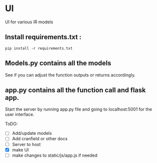 # UI
UI for various IR models

## Install requirements.txt  : 

`pip install -r requirements.txt`

## Models.py contains all the models 

See if you can adjust the function outputs or returns accordingly.

## app.py contains all the function call and flask app.

Start the server by running app.py file and going to localhost:5001 for the user interface.


ToDO:
- [ ] Add/update models
- [ ] Add cranfield or other docs
- [ ] Server to host
- [x] make UI
- [ ] make changes to static/js/app.js if needed
